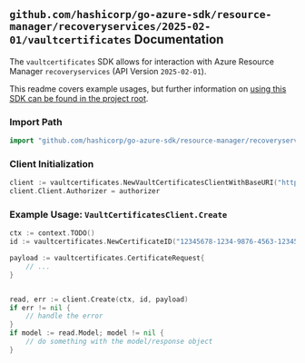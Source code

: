 
## `github.com/hashicorp/go-azure-sdk/resource-manager/recoveryservices/2025-02-01/vaultcertificates` Documentation

The `vaultcertificates` SDK allows for interaction with Azure Resource Manager `recoveryservices` (API Version `2025-02-01`).

This readme covers example usages, but further information on [using this SDK can be found in the project root](https://github.com/hashicorp/go-azure-sdk/tree/main/docs).

### Import Path

```go
import "github.com/hashicorp/go-azure-sdk/resource-manager/recoveryservices/2025-02-01/vaultcertificates"
```


### Client Initialization

```go
client := vaultcertificates.NewVaultCertificatesClientWithBaseURI("https://management.azure.com")
client.Client.Authorizer = authorizer
```


### Example Usage: `VaultCertificatesClient.Create`

```go
ctx := context.TODO()
id := vaultcertificates.NewCertificateID("12345678-1234-9876-4563-123456789012", "example-resource-group", "vaultName", "certificateName")

payload := vaultcertificates.CertificateRequest{
	// ...
}


read, err := client.Create(ctx, id, payload)
if err != nil {
	// handle the error
}
if model := read.Model; model != nil {
	// do something with the model/response object
}
```
